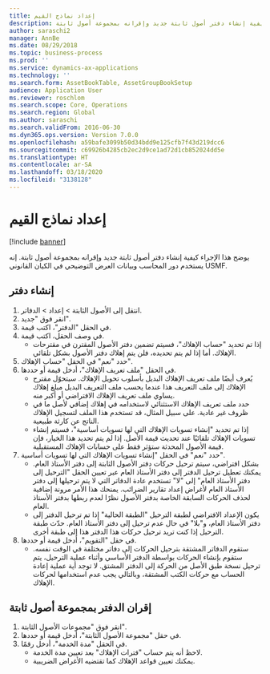 ```yaml
---
title: إعداد نماذج القيم
description: يوضح هذا الإجراء كيفية إنشاء دفتر أصول ثابتة جديد وإقرانه بمجموعة أصول ثابتة.
author: saraschi2
manager: AnnBe
ms.date: 08/29/2018
ms.topic: business-process
ms.prod: ''
ms.service: dynamics-ax-applications
ms.technology: ''
ms.search.form: AssetBookTable, AssetGroupBookSetup
audience: Application User
ms.reviewer: roschlom
ms.search.scope: Core, Operations
ms.search.region: Global
ms.author: saraschi
ms.search.validFrom: 2016-06-30
ms.dyn365.ops.version: Version 7.0.0
ms.openlocfilehash: a59bafe3099b50d34bdd9e125cfb7f43d219dcc6
ms.sourcegitcommit: c69926b4285cb2ec2d9ce1ad72d1cb852024dd5e
ms.translationtype: HT
ms.contentlocale: ar-SA
ms.lasthandoff: 03/18/2020
ms.locfileid: "3138128"
---
```

# <a name="set-up-value-models"></a>إعداد نماذج القيم

[!include [banner](../../includes/banner.md)]

يوضح هذا الإجراء كيفية إنشاء دفتر أصول ثابتة جديد وإقرانه بمجموعة أصول ثابتة. إنه يستخدم دور المحاسب وبيانات العرض التوضيحي في الكيان القانوني USMF.


## <a name="create-a-book"></a>إنشاء دفتر
1. انتقل إلى الأصول الثابتة > إعداد > الدفاتر.
2. انقر فوق "جديد".
3. في الحقل "الدفتر"، اكتب قيمة.
4. في وصف الحقل، اكتب قيمة.
    * إذا تم تحديد "حساب الإهلاك‬"، فسيتم تضمين دفتر الأصول المقترن في مقترحات الإهلاك. أما إذا لم يتم تحديده، فلن يتم إهلاك دفتر الأصول بشكل تلقائي.  
5. حدد "نعم" في الحقل "حساب الإهلاك".
6. في الحقل "ملف تعريف الإهلاك"، أدخل قيمة أو حددها.
    * يُعرف أيضًا ملف تعريف الإهلاك البديل بأسلوب تحويل الإهلاك. سيتحوّل مقترح الإهلاك إلى ملف التعريف هذا عندما يحسب ملف التعريف البديل مبلغ إهلاك يساوي ملف تعريف الإهلاك الافتراضي أو أكبر منه.  
    * حدد ملف تعريف الإهلاك الاستثنائي‬ لاستخدامه في إهلاك إضافي لأصل ما في ظروف غير عادية. على سبيل المثال، قد تستخدم هذا الملف لتسجيل الإهلاك الناتج عن كارثة طبيعية.  
    * إذا تم تحديد "إنشاء تسويات الإهلاك التي لها تسويات أساسية‬"، فسيتم إنشاء تسويات الإهلاك تلقائيًا عند تحديث قيمة الأصل. إذا لم يتم تحديد هذا الخيار، فإن قيمة الأصول المحدثة ستؤثر فقط على حسابات الإهلاك المستقبلية.  
7. حدد "نعم" في الحقل "إنشاء تسويات الإهلاك التي لها تسويات أساسية‬".
    * بشكل افتراضي، سيتم ترحيل حركات دفتر الأصول الثابتة إلى دفتر الأستاذ العام. يمكنك تعطيل ترحيل الدفتر إلى دفتر الأستاذ العام عبر تعيين الحقل "الترحيل إلى دفتر الأستاذ العام‬" إلى "لا" تستخدم عادة الدفاتر التي لا يتم ترحيلها إلى دفتر الأستاذ العام لأغراض إعداد تقارير الضرائب. يمنحك هذا الأمر مرونة إضافية لحذف الحركات السابقة الخاصة بدفتر الأصول نظرًا لعدم ربطها بدفتر الأستاذ العام.  
    * يكون الإعداد الافتراضي لطبقة الترحيل "الطبقة الحالية" إذا تم ترحيل الدفتر إلى دفتر الأستاذ العام، و"بلا" في حال عدم ترحيل إلى دفتر الأستاذ العام. حدّث طبقة الترحيل إذا كنت تريد ترحيل حركات هذا الدفتر هذا إلى طبقة أخرى.  
8. في حقل "التقويم"، أدخل قيمة أو حددها.
    * ستقوم الدفاتر المشتقة بترحيل الحركات إلى دفاتر مختلفة في الوقت نفسه. ستقوم بإنشاء الحركات بواسطة الدفتر الأساسي وأثناء عملية الترحيل، يتم ترحيل نسخة طبق الأصل من الحركة إلى الدفتر المشتق. لا توجد أية عملية إعادة الحساب مع حركات الكتب المشتقة، وبالتالي يجب عدم استخدامها لحركات الإهلاك.  

## <a name="associate-the-book-with-a-fixed-asset-group"></a>إقران الدفتر بمجموعة أصول ثابتة
1. انقر فوق "مجموعات الأصول الثابتة".
2. في حقل "مجموعة الأصول الثابتة"، أدخل قيمة أو حددها.
3. في الحقل "مدة الخدمة‬"، أدخل رقمًا.
    * لاحظ أنه يتم حساب "فترات الإهلاك" بعد تعيين مدة الخدمة.  
    * يمكنك تعيين قواعد الإهلاك كما تقتضيه الأغراض الضريبية.  

